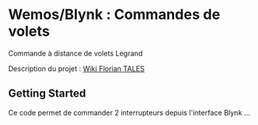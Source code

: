# Wemos/Blynk : Commandes de volets 
Commande à distance de volets Legrand

Description du projet : [Wiki Florian TALES](http://floriantales.hd.free.fr/doku.php?id=electronique:micro_controleurs:esp8266:commande_volets)

## Getting Started

Ce code permet de commander 2 interrupteurs depuis l'interface Blynk ...
